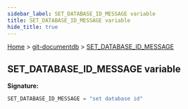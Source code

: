 ```yaml
---
sidebar_label: SET_DATABASE_ID_MESSAGE variable
title: SET_DATABASE_ID_MESSAGE variable
hide_title: true
---
```


[Home](./index.md) &gt; [git-documentdb](./git-documentdb.md) &gt; [SET\_DATABASE\_ID\_MESSAGE](./git-documentdb.set_database_id_message.md)

## SET\_DATABASE\_ID\_MESSAGE variable


<b>Signature:</b>

```typescript
SET_DATABASE_ID_MESSAGE = "set database id"
```

